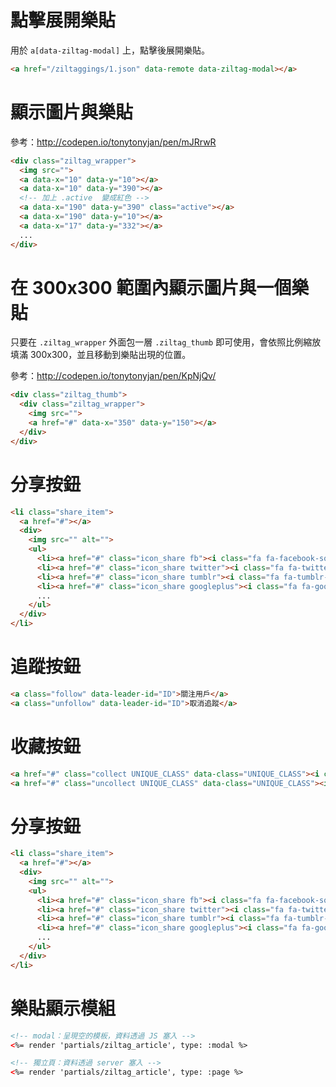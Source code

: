 # 點擊展開樂貼

用於 `a[data-ziltag-modal]` 上，點擊後展開樂貼。

```html
<a href="/ziltaggings/1.json" data-remote data-ziltag-modal></a>
```

# 顯示圖片與樂貼

參考：http://codepen.io/tonytonyjan/pen/mJRrwR

```html
<div class="ziltag_wrapper">
  <img src="">
  <a data-x="10" data-y="10"></a>
  <a data-x="10" data-y="390"></a>
  <!-- 加上 .active  變成紅色 -->
  <a data-x="190" data-y="390" class="active"></a>
  <a data-x="190" data-y="10"></a>
  <a data-x="17" data-y="332"></a>
  ...
</div>
```

# 在 300x300 範圍內顯示圖片與一個樂貼

只要在 `.ziltag_wrapper` 外面包一層 `.ziltag_thumb` 即可使用，會依照比例縮放填滿 300x300，並且移動到樂貼出現的位置。

參考：http://codepen.io/tonytonyjan/pen/KpNjQv/

```html
<div class="ziltag_thumb">
  <div class="ziltag_wrapper">
    <img src="">
    <a href="#" data-x="350" data-y="150"></a>
  </div>
</div>
```


# 分享按鈕

```html
<li class="share_item">
  <a href="#"></a>
  <div>
    <img src="" alt="">
    <ul>
      <li><a href="#" class="icon_share fb"><i class="fa fa-facebook-square fa-2x"></i></a></li>
      <li><a href="#" class="icon_share twitter"><i class="fa fa-twitter-square fa-2x"></i></a></li>
      <li><a href="#" class="icon_share tumblr"><i class="fa fa-tumblr-square fa-2x"></i></a></li>
      <li><a href="#" class="icon_share googleplus"><i class="fa fa-google-plus-square fa-2x"></i></a></li>
      ...
    </ul>
  </div>
</li>
```

# 追蹤按鈕

```html
<a class="follow" data-leader-id="ID">關注用戶</a>
<a class="unfollow" data-leader-id="ID">取消追蹤</a>
```

# 收藏按鈕

```html
<a href="#" class="collect UNIQUE_CLASS" data-class="UNIQUE_CLASS"><i class="fa fa-star"></i></a>
<a href="#" class="uncollect UNIQUE_CLASS" data-class="UNIQUE_CLASS"><i class="fa fa-star"></i></a>
```

# 分享按鈕

```html
<li class="share_item">
  <a href="#"></a>
  <div>
    <img src="" alt="">
    <ul>
      <li><a href="#" class="icon_share fb"><i class="fa fa-facebook-square fa-2x"></i></a></li>
      <li><a href="#" class="icon_share twitter"><i class="fa fa-twitter-square fa-2x"></i></a></li>
      <li><a href="#" class="icon_share tumblr"><i class="fa fa-tumblr-square fa-2x"></i></a></li>
      <li><a href="#" class="icon_share googleplus"><i class="fa fa-google-plus-square fa-2x"></i></a></li>
      ...
    </ul>
  </div>
</li>
```

# 樂貼顯示模組

```html
<!-- modal：呈現空的模板，資料透過 JS 塞入 -->
<%= render 'partials/ziltag_article', type: :modal %>

<!-- 獨立頁：資料透過 server 塞入 -->
<%= render 'partials/ziltag_article', type: :page %>
```